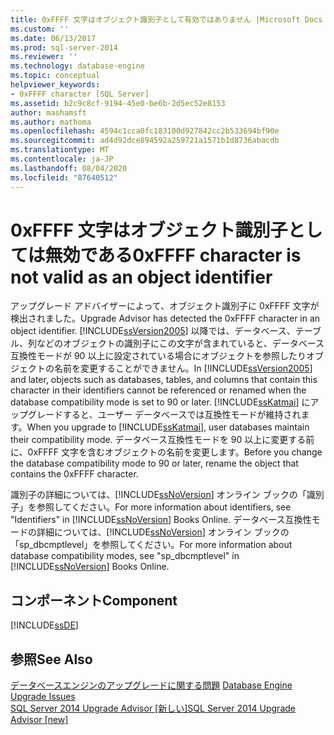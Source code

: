 ```yaml
---
title: 0xFFFF 文字はオブジェクト識別子として有効ではありません |Microsoft Docs
ms.custom: ''
ms.date: 06/13/2017
ms.prod: sql-server-2014
ms.reviewer: ''
ms.technology: database-engine
ms.topic: conceptual
helpviewer_keywords:
- 0xFFFF character [SQL Server]
ms.assetid: b2c9c8cf-9194-45e0-be6b-2d5ec52e8153
author: mashamsft
ms.author: mathoma
ms.openlocfilehash: 4594c1cca0fc183100d927842cc2b533694bf90e
ms.sourcegitcommit: ad4d92dce894592a259721a1571b1d8736abacdb
ms.translationtype: MT
ms.contentlocale: ja-JP
ms.lasthandoff: 08/04/2020
ms.locfileid: "87640512"
---
```

# <a name="0xffff-character-is-not-valid-as-an-object-identifier"></a><span data-ttu-id="1332c-102">0xFFFF 文字はオブジェクト識別子としては無効である</span><span class="sxs-lookup"><span data-stu-id="1332c-102">0xFFFF character is not valid as an object identifier</span></span>
  <span data-ttu-id="1332c-103">アップグレード アドバイザーによって、オブジェクト識別子に 0xFFFF 文字が検出されました。</span><span class="sxs-lookup"><span data-stu-id="1332c-103">Upgrade Advisor has detected the 0xFFFF character in an object identifier.</span></span> <span data-ttu-id="1332c-104">[!INCLUDE[ssVersion2005](../../includes/ssversion2005-md.md)] 以降では、データベース、テーブル、列などのオブジェクトの識別子にこの文字が含まれていると、データベース互換性モードが 90 以上に設定されている場合にオブジェクトを参照したりオブジェクトの名前を変更することができません。</span><span class="sxs-lookup"><span data-stu-id="1332c-104">In [!INCLUDE[ssVersion2005](../../includes/ssversion2005-md.md)] and later, objects such as databases, tables, and columns that contain this character in their identifiers cannot be referenced or renamed when the database compatibility mode is set to 90 or later.</span></span> <span data-ttu-id="1332c-105">[!INCLUDE[ssKatmai](../../includes/sskatmai-md.md)] にアップグレードすると、ユーザー データベースでは互換性モードが維持されます。</span><span class="sxs-lookup"><span data-stu-id="1332c-105">When you upgrade to [!INCLUDE[ssKatmai](../../includes/sskatmai-md.md)], user databases maintain their compatibility mode.</span></span> <span data-ttu-id="1332c-106">データベース互換性モードを 90 以上に変更する前に、0xFFFF 文字を含むオブジェクトの名前を変更します。</span><span class="sxs-lookup"><span data-stu-id="1332c-106">Before you change the database compatibility mode to 90 or later, rename the object that contains the 0xFFFF character.</span></span>  
  
 <span data-ttu-id="1332c-107">識別子の詳細については、[!INCLUDE[ssNoVersion](../../includes/ssnoversion-md.md)] オンライン ブックの「識別子」を参照してください。</span><span class="sxs-lookup"><span data-stu-id="1332c-107">For more information about identifiers, see "Identifiers" in [!INCLUDE[ssNoVersion](../../includes/ssnoversion-md.md)] Books Online.</span></span> <span data-ttu-id="1332c-108">データベース互換性モードの詳細については、[!INCLUDE[ssNoVersion](../../includes/ssnoversion-md.md)] オンライン ブックの「sp_dbcmptlevel」を参照してください。</span><span class="sxs-lookup"><span data-stu-id="1332c-108">For more information about database compatibility modes, see "sp_dbcmptlevel" in [!INCLUDE[ssNoVersion](../../includes/ssnoversion-md.md)] Books Online.</span></span>  
  
## <a name="component"></a><span data-ttu-id="1332c-109">コンポーネント</span><span class="sxs-lookup"><span data-stu-id="1332c-109">Component</span></span>  
 [!INCLUDE[ssDE](../../includes/ssde-md.md)]  
  
## <a name="see-also"></a><span data-ttu-id="1332c-110">参照</span><span class="sxs-lookup"><span data-stu-id="1332c-110">See Also</span></span>  
 <span data-ttu-id="1332c-111">[データベースエンジンのアップグレードに関する問題](../../../2014/sql-server/install/database-engine-upgrade-issues.md) </span><span class="sxs-lookup"><span data-stu-id="1332c-111">[Database Engine Upgrade Issues](../../../2014/sql-server/install/database-engine-upgrade-issues.md) </span></span>  
 [<span data-ttu-id="1332c-112">SQL Server 2014 Upgrade Advisor &#91;新しい&#93;</span><span class="sxs-lookup"><span data-stu-id="1332c-112">SQL Server 2014 Upgrade Advisor &#91;new&#93;</span></span>](sql-server-2014-upgrade-advisor.md)  
  
  
